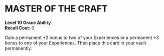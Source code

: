 # MASTER OF THE CRAFT

**Level 10 Grace Ability**  
**Recall Cost:** 0

Gain a permanent +2 bonus to two of your Experiences or a permanent +3 bonus to one of your Experiences. Then place this card in your vault permanently.